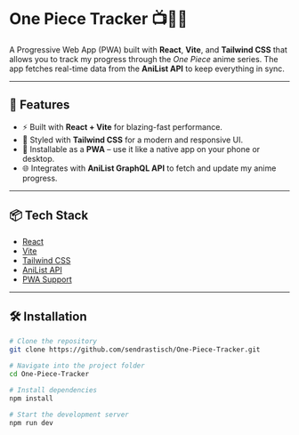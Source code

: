 # One Piece Tracker 📺🏴‍☠️

A Progressive Web App (PWA) built with **React**, **Vite**, and **Tailwind CSS** that allows you to track my progress through the *One Piece* anime series. The app fetches real-time data from the **AniList API** to keep everything in sync.

---

## 🚀 Features

- ⚡ Built with **React + Vite** for blazing-fast performance.
- 🎨 Styled with **Tailwind CSS** for a modern and responsive UI.
- 📱 Installable as a **PWA** – use it like a native app on your phone or desktop.
- 🌐 Integrates with **AniList GraphQL API** to fetch and update my anime progress.
---

## 📦 Tech Stack

- [React](https://reactjs.org/)
- [Vite](https://vitejs.dev/)
- [Tailwind CSS](https://tailwindcss.com/)
- [AniList API](https://anilist.gitbook.io/)
- [PWA Support](https://vite-plugin-pwa.netlify.app/)

---

## 🛠️ Installation

```bash
# Clone the repository
git clone https://github.com/sendrastisch/One-Piece-Tracker.git

# Navigate into the project folder
cd One-Piece-Tracker

# Install dependencies
npm install

# Start the development server
npm run dev
